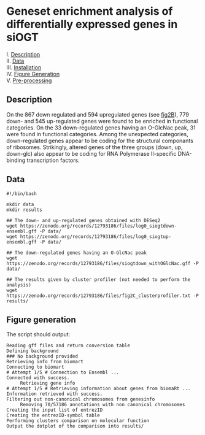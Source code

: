 # Geneset enrichment analysis of differentially expressed genes in siOGT

I. [Description](#description)  
II. [Data](#data)  
III. [Installation](#installation)  
IV. [Figure Generation](#figure-generation)  
V. [Pre-processing](#pre-processing)  


## Description

On the 867 down regulated and 594 upregulated genes (see [fig2B](../B/README.md)), 779 down- and 545 up-regulated genes were found to be enriched in functional categories. On the 33 down-regulated genes having an O-GlcNac peak, 31 were found in functional categories. Among the unexpected categories, down-regulated genes appear to be coding for the structural componants of ribosomes. Strikingly, altered genes of the three groups (down, up, down-glc) also appear to be coding for RNA Polymerase II-specific DNA-binding transcription factors.


## Data


```
#!/bin/bash

mkdir data
mkdir results

## The down- and up-regulated genes obtained with DESeq2
wget https://zenodo.org/records/12793186/files/log0_siogtdown-ensembl.gff -P data/
wget https://zenodo.org/records/12793186/files/log0_siogtup-ensembl.gff -P data/

## The down-regulated genes having an O-GlcNac peak
wget https://zenodo.org/records/12793186/files/siogtdown_withOGlcNac.gff -P data/

## The results given by cluster profiler (not needed to perform the analysis)
wget https://zenodo.org/records/12793186/files/fig2C_clusterprofiler.txt -P results/
```

## Figure generation

The script should output:

```
Reading gff files and return conversion table
Defining background
### No background provided
Retrieving info from biomart
Connecting to biomart
# Attempt 1/5 # Connection to Ensembl ... 
Connected with success.
	 Retrieving gene info
# Attempt 1/5 # Retrieving information about genes from biomaRt ...
Information retrieved with success.
Filtering out non-canonical chromosomes from genesinfo
	 Removing 70/57186 annotations with non canonical chromosomes
Creating the input list of entrezID
Creating the entrezID-symbol table
Performing clusters comparison on molecular function
Output the dotplot of the comparison into results/
```